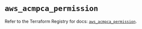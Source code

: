 # `aws_acmpca_permission`

Refer to the Terraform Registry for docs: [`aws_acmpca_permission`](https://registry.terraform.io/providers/hashicorp/aws/5.39.0/docs/resources/acmpca_permission).
